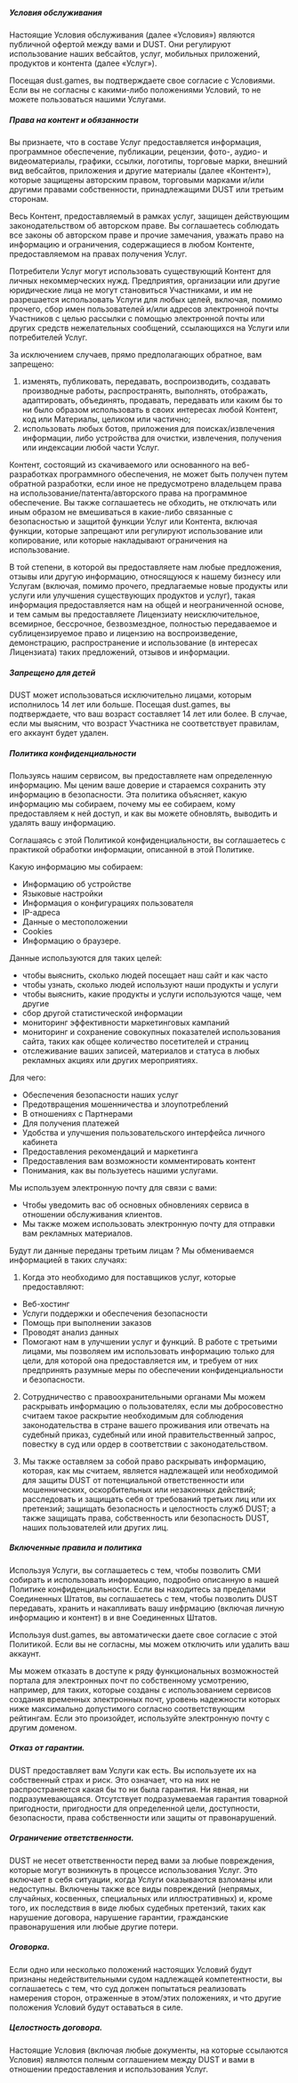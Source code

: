 ##### Условия обслуживания
Настоящие Условия обслуживания (далее «Условия») являются публичной офертой между вами и DUST. Они регулируют использование наших вебсайтов, услуг, мобильных приложений, продуктов и контента (далее «Услуг»).

Посещая dust.games, вы подтверждаете свое согласие с Условиями. Если вы не согласны с какими-либо положениями Условий, то не можете пользоваться нашими Услугами.

##### Права на контент и обязанности
Вы признаете, что в составе Услуг предоставляется информация, программное обеспечение, публикации, рецензии, фото-, аудио- и видеоматериалы, графики, ссылки, логотипы, торговые марки, внешний вид вебсайтов, приложения и другие материалы (далее «Контент»), которые защищены авторским правом, торговыми марками и/или другими правами собственности, принадлежащими DUST или третьим сторонам.

Весь Контент, предоставляемый в рамках услуг, защищен действующим законодательством об авторском праве. Вы соглашаетесь соблюдать все законы об авторском праве и прочие замечания, уважать право на информацию и ограничения, содержащиеся в любом Контенте, предоставляемом на правах получения Услуг. 

Потребители Услуг могут использовать существующий Контент для личных некоммерческих нужд. Предприятия, организации или другие юридические лица не могут становиться Участниками, и им не разрешается использовать Услуги для любых целей, включая, помимо прочего, сбор имен пользователей и/или адресов электронной почты Участников с целью рассылки с помощью электронной почты или других средств нежелательных сообщений, ссылающихся на Услуги или потребителей Услуг.

За исключением случаев, прямо предполагающих обратное, вам запрещено:
1. изменять, публиковать, передавать, воспроизводить, создавать производные работы, распространять, выполнять, отображать, адаптировать, объединять, продавать, передавать или каким бы то ни было образом использовать в своих интересах любой Контент, код или Материалы, целиком или частично; 
2. использовать любых ботов, приложения для поисках/извлечения информации, либо устройства для очистки, извлечения, получения или индексации любой части Услуг.

Контент, состоящий из скачиваемого или основанного на веб-разработках программного обеспечения, не может быть получен путем обратной разработки, если иное не предусмотрено владельцем права на использование/патента/авторского права на программное обеспечение. Вы также соглашаетесь не обходить, не отключать или иным образом не вмешиваться в какие-либо связанные с безопасностью и защитой функции Услуг или Контента, включая функции, которые запрещают или регулируют использование или копирование, или которые накладывают ограничения на использование.

В той степени, в которой вы предоставляете нам любые предложения, отзывы или другую информацию, относящуюся к нашему бизнесу или Услугам (включая, помимо прочего, предлагаемые новые продукты или услуги или улучшения существующих продуктов и услуг), такая информация предоставляется нам на общей и неограниченной основе, и тем самым вы предоставляете Лицензиату неисключительное, всемирное, бессрочное, безвозмездное, полностью передаваемое и сублицензируемое право и лицензию на воспроизведение, демонстрацию, распространение и использование (в интересах Лицензиата) таких предложений, отзывов и информации.

##### Запрещено для детей
DUST может использоваться исключительно лицами, которым исполнилось 14 лет или больше. Посещая dust.games, вы подтверждаете, что ваш возраст составляет 14 лет или более. В случае, если мы выясним, что возраст Участника не соответствует правилам, его аккаунт будет удален.

##### Политика конфиденциальности
Пользуясь нашим сервисом, вы предоставляете нам определенную информацию. Мы ценим ваше доверие и стараемся сохранить эту информацию в безопасности.
Эта политика объясняет, какую информацию мы собираем, почему мы ее собираем, кому предоставляем к ней доступ, и как вы можете обновлять, выводить и удалять вашу информацию.

Соглашаясь с этой Политикой конфиденциальности, вы соглашаетесь с практикой обработки информации, описанной в этой Политике.

Какую информацию мы собираем:
- Информацию об устройстве
- Языковые настройки
- Информация о конфигурациях пользователя
- IP-адреса
- Данные о местоположении
- Cookies
- Информацию о браузере.

Данные используются для таких целей:
- чтобы выяснить, сколько людей посещает наш сайт и как часто
- чтобы узнать, сколько людей используют наши продукты и услуги
- чтобы выяснить, какие продукты и услуги используются чаще, чем другие
- сбор другой статистической информации
- мониторинг эффективности маркетинговых кампаний
- мониторинг и сохранение совокупных показателей использования сайта, таких как общее количество посетителей и страниц
- отслеживание ваших записей, материалов и статуса в любых рекламных акциях или других мероприятиях.

Для чего:
- Обеспечения безопасности наших услуг
- Предотвращения мошенничества и злоупотреблений
- В отношениях с Партнерами
- Для получения платежей
- Удобства и улучшения пользовательского интерфейса личного кабинета
- Предоставления рекомендаций и маркетинга
- Предоставления вам возможности комментировать контент
- Понимания, как вы пользуетесь нашими услугами.

Мы используем электронную почту для связи с вами:
- Чтобы уведомить вас об основных обновлениях сервиса в отношении обслуживания клиентов.
- Мы также можем использовать электронную почту для отправки вам рекламных материалов.

Будут ли данные переданы третьим лицам ?
Мы обмениваемся информацией в таких случаях:
1. Когда это необходимо для поставщиков услуг, которые предоставляют:
- Веб-хостинг
- Услуги поддержки и обеспечения безопасности
- Помощь при выполнении заказов
- Проводят анализ данных
- Помогают нам в улучшении услуг и функций.
В работе с третьими лицами, мы позволяем им использовать информацию только для цели, для которой она предоставляется им, и требуем от них предпринять разумные меры по обеспечении конфиденциальности и безопасности.

2. Сотрудничество с правоохранительными органами
Мы можем раскрывать информацию о пользователях, если мы добросовестно считаем такое раскрытие необходимым для соблюдения законодательства в стране вашего проживания или отвечать на судебный приказ, судебный или иной правительственный запрос, повестку в суд или ордер в соответствии с законодательством.

3. Мы также оставляем за собой право раскрывать информацию, которая, как мы считаем, является надлежащей или необходимой для защиты DUST от потенциальной ответственности или мошеннических, оскорбительных или незаконных действий; расследовать и защищать себя от требований третьих лиц или их претензий; защищать безопасность и целостность служб DUST; а также защищать права, собственность или безопасность DUST, наших пользователей или других лиц.

##### Включенные правила и политика
Используя Услуги, вы соглашаетесь с тем, чтобы позволить СМИ собирать и использовать информацию, подробно описанную в нашей Политике конфиденциальности. Если вы находитесь за пределами Соединенных Штатов, вы соглашаетесь с тем, чтобы позволить DUST передавать, хранить и накапливать вашу инфрмацию (включая личную информацию и контент) в и вне Соединенных Штатов.

Используя dust.games, вы автоматически даете свое согласие с этой Политикой. Если вы не согласны, мы можем отключить или удалить ваш аккаунт.

Мы можем отказать в доступе к ряду функциональных возможностей портала для электронных почт по собственному усмотрению, например, для таких, которые созданы с использованием сервисов создания временных электронных почт, уровень надежности которых ниже максимально допустимого согласно соответствующим рейтингам. Если это произойдет, используйте электронную почту с другим доменом.

##### Отказ от гарантии.
DUST предоставляет вам Услуги как есть. Вы используете их на собственный страх и риск. Это означает, что на них не распространяется какая бы то ни была гарантия. Ни явная, ни подразумевающаяся. Отсутствует подразумеваемая гарантия товарной пригодности, пригодности для определенной цели, доступности, безопасности, права собственности или защиты от правонарушений.

##### Ограничение ответственности.
DUST не несет ответственности перед вами за любые повреждения, которые могут возникнуть в процессе использования Услуг. Это включает в себя ситуации, когда Услуги оказываются взломаны или недоступны. Включены также все виды повреждений (непрямых, случайных, косвенных, специальных или иллюстративных) и, кроме того, их последствия в виде любых судебных претензий, таких как нарушение договора, нарушение гарантии, гражданские правонарушения или любые другие потери.

##### Оговорка.
Если одно или несколько положений настоящих Условий будут признаны недействительными судом надлежащей компетентности, вы соглашаетесь с тем, что суд должен попытаться реализовать намерения сторон, отраженные в этом/этих положениях, и что другие положения Условий будут оставаться в силе.

##### Целостность договора.
Настоящие Условия (включая любые документы, на которые ссылаются Условия) являются полным соглашением между DUST и вами в отношении предоставления и использования Услуг.